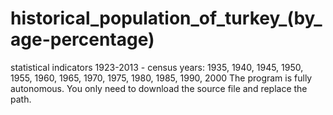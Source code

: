# historical_population_of_turkey_(by_age-percentage)
statistical indicators 1923-2013 - census years: 1935, 1940, 1945, 1950, 1955, 1960, 1965, 1970, 1975, 1980, 1985, 1990, 2000
The program is fully autonomous. You only need to download the source file and replace the path.
